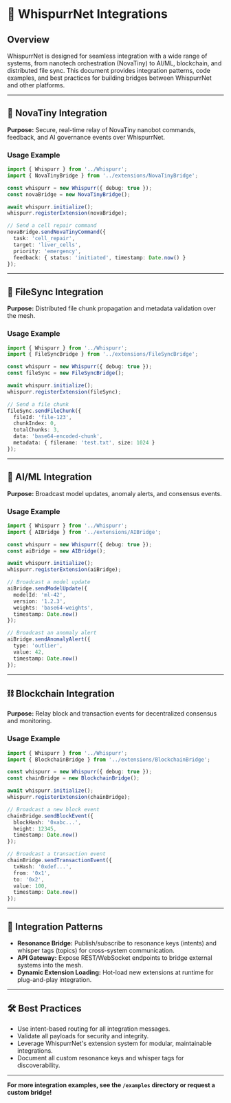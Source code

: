 # 🧩 WhispurrNet Integrations

## Overview

WhispurrNet is designed for seamless integration with a wide range of systems, from nanotech orchestration (NovaTiny) to AI/ML, blockchain, and distributed file sync. This document provides integration patterns, code examples, and best practices for building bridges between WhispurrNet and other platforms.

---

## 🧬 NovaTiny Integration

**Purpose:** Secure, real-time relay of NovaTiny nanobot commands, feedback, and AI governance events over WhispurrNet.

### Usage Example
```ts
import { Whispurr } from '../Whispurr';
import { NovaTinyBridge } from '../extensions/NovaTinyBridge';

const whispurr = new Whispurr({ debug: true });
const novaBridge = new NovaTinyBridge();

await whispurr.initialize();
whispurr.registerExtension(novaBridge);

// Send a cell repair command
novaBridge.sendNovaTinyCommand({
  task: 'cell_repair',
  target: 'liver_cells',
  priority: 'emergency',
  feedback: { status: 'initiated', timestamp: Date.now() }
});
```

---

## 📂 FileSync Integration

**Purpose:** Distributed file chunk propagation and metadata validation over the mesh.

### Usage Example
```ts
import { Whispurr } from '../Whispurr';
import { FileSyncBridge } from '../extensions/FileSyncBridge';

const whispurr = new Whispurr({ debug: true });
const fileSync = new FileSyncBridge();

await whispurr.initialize();
whispurr.registerExtension(fileSync);

// Send a file chunk
fileSync.sendFileChunk({
  fileId: 'file-123',
  chunkIndex: 0,
  totalChunks: 3,
  data: 'base64-encoded-chunk',
  metadata: { filename: 'test.txt', size: 1024 }
});
```

---

## 🤖 AI/ML Integration

**Purpose:** Broadcast model updates, anomaly alerts, and consensus events.

### Usage Example
```ts
import { Whispurr } from '../Whispurr';
import { AIBridge } from '../extensions/AIBridge';

const whispurr = new Whispurr({ debug: true });
const aiBridge = new AIBridge();

await whispurr.initialize();
whispurr.registerExtension(aiBridge);

// Broadcast a model update
aiBridge.sendModelUpdate({
  modelId: 'ml-42',
  version: '1.2.3',
  weights: 'base64-weights',
  timestamp: Date.now()
});

// Broadcast an anomaly alert
aiBridge.sendAnomalyAlert({
  type: 'outlier',
  value: 42,
  timestamp: Date.now()
});
```

---

## ⛓️ Blockchain Integration

**Purpose:** Relay block and transaction events for decentralized consensus and monitoring.

### Usage Example
```ts
import { Whispurr } from '../Whispurr';
import { BlockchainBridge } from '../extensions/BlockchainBridge';

const whispurr = new Whispurr({ debug: true });
const chainBridge = new BlockchainBridge();

await whispurr.initialize();
whispurr.registerExtension(chainBridge);

// Broadcast a new block event
chainBridge.sendBlockEvent({
  blockHash: '0xabc...',
  height: 12345,
  timestamp: Date.now()
});

// Broadcast a transaction event
chainBridge.sendTransactionEvent({
  txHash: '0xdef...',
  from: '0x1',
  to: '0x2',
  value: 100,
  timestamp: Date.now()
});
```

---

## 🧩 Integration Patterns

- **Resonance Bridge:** Publish/subscribe to resonance keys (intents) and whisper tags (topics) for cross-system communication.
- **API Gateway:** Expose REST/WebSocket endpoints to bridge external systems into the mesh.
- **Dynamic Extension Loading:** Hot-load new extensions at runtime for plug-and-play integration.

---

## 🛠️ Best Practices

- Use intent-based routing for all integration messages.
- Validate all payloads for security and integrity.
- Leverage WhispurrNet's extension system for modular, maintainable integrations.
- Document all custom resonance keys and whisper tags for discoverability.

---

**For more integration examples, see the `/examples` directory or request a custom bridge!** 
